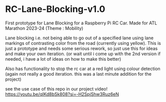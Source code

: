 # RC-Lane-Blocking-v1.0
First prototype for Lane Blocking for a Raspberry Pi RC Car. Made for ATL Marathon 2023-24 (Theme : Mobility)

Lane blocking i.e. not being able to go out of a specified lane using lane markings of contrasting color from the road (currently using yellow). This is just a prototype and needs some serious rework, so just use this for ideas and make your own iteration. (or wait until i come up with the 2nd version if needed, i have a lot of ideas on how to make this better)

Also has functionality to stop the rc car at a red light using colour detection (again not really a good iteration. this was a last minute addition for the project)


see the use case of this repo in our project video!
https://youtu.be/qIKd8bSk808?si=-H2SpjShw3Ruz6eN
